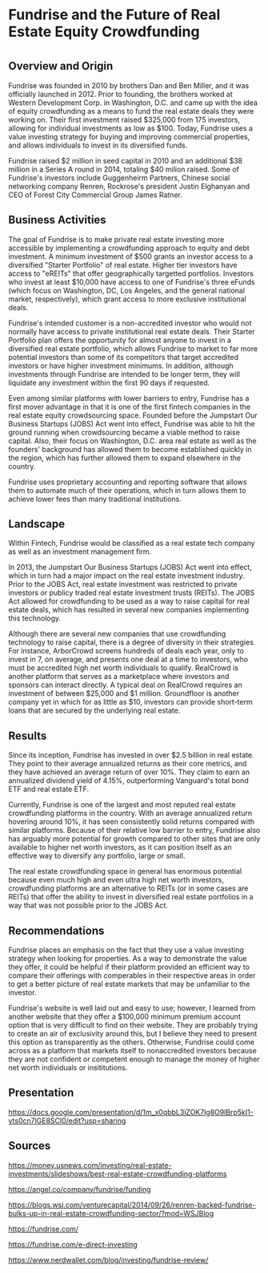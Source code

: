 # **Fundrise and the Future of Real Estate Equity Crowdfunding**

# 

## Overview and Origin

Fundrise was founded in 2010 by brothers Dan and Ben Miller, and it was officially launched in 2012. Prior to founding, the brothers worked at Western Development Corp. in Washington, D.C. and came up with the idea of equity crowdfunding as a means to fund the real estate deals they were working on. Their first investment raised $325,000 from 175 investors, allowing for individual investments as low as $100. Today, Fundrise uses a value investing strategy for buying and improving commercial properties, and allows individuals to invest in its diversified funds.

Fundrise raised $2 million in seed capital in 2010 and an additional $38 million in a Series A round in 2014, totaling $40 milion raised. Some of Fundrise's investors include Guggenheirm Partners, Chinese social networking company Renren, Rockrose's president Justin Elghanyan and CEO of Forest City Commercial Group James Ratner.


## Business Activities

The goal of Fundrise is to make private real estate investing more accessible by implementing a crowdfunding approach to equity and debt investment. A minimum investment of $500 grants an investor access to a diversified "Starter Portfolio" of real estate. Higher tier investors have access to "eREITs" that offer geographically targetted portfolios. Investors who invest at least $10,000 have access to one of Fundrise's three eFunds (which focus on Washington, DC, Los Angeles, and the general national market, respectively), which grant access to more exclusive institutional deals. 

Fundrise's intended customer is a non-accredited investor who would not normally have access to private institutional real estate deals. Their Starter Portfolio plan offers the opportunity for almost anyone to invest in a diversified real estate portfolio, which allows Fundrise to market to far more potential investors than some of its competitors that target accredited investors or have higher investment minimums. In addition, although investments through Fundrise are intended to be longer term, they will liquidate any investment within the first 90 days if requested. 

Even among similar platforms with lower barriers to entry, Fundrise has a first mover advantage in that it is one of the first fintech companies in the real estate equity crowdsourcing space. Founded before the Jumpstart Our Business Startups (JOBS) Act went into effect, Fundrise was able to hit the ground running when crowdsourcing became a viable method to raise capital. Also, their focus on Washington, D.C. area real estate as well as the founders' background has allowed them to become established quickly in the region, which has further allowed them to expand elsewhere in the country.

Fundrise uses proprietary accounting and reporting software that allows them to automate much of their operations, which in turn allows them to achieve lower fees than many traditional institutions.

## Landscape

Within Fintech, Fundrise would be classified as a real estate tech company as well as an investment management firm. 

In 2013, the Jumpstart Our Business Startups (JOBS) Act went into effect, which in turn had a major impact on the real estate investment industry. Prior to the JOBS Act, real estate investment was restricted to private investors or publicy traded real estate investment trusts (REITs). The JOBS Act allowed for crowdfunding to be used as a way to raise capital for real estate deals, which has resulted in several new companies implementing this technology.

Although there are several new companies that use crowdfunding technology to raise capital, there is a degree of diversity in their strategies. For instance, ArborCrowd screens hundreds of deals each year, only to invest in 7, on average, and presents one deal at a time to investors, who must be accredited high net worth individuals to qualify. RealCrowd is another platform that serves as a marketplace where investors and sponsors can interact directly. A typical deal on RealCrowd requires an investment of between $25,000 and $1 million. Groundfloor is another company yet in which for as little as $10, investors can provide short-term loans that are secured by the underlying real estate.

## Results

Since its inception, Fundrise has invested in over $2.5 billion in real estate. They point to their average annualized returns as their core metrics, and they have achieved an average return of over 10%. They claim to earn an annualized dividend yield of 4.15%, outperforming Vanguard's total bond ETF and real estate ETF. 

Currently, Fundrise is one of the largest and most reputed real estate crowdfunding platforms in the country. With an average annualized return hovering around 10%, it has seen consistently solid returns compared with similar platforms. Because of their relative low barrier to entry, Fundrise also has arguably more potential for growth compared to other sites that are only available to higher net worth investors, as it can position itself as an effective way to diversify any portfolio, large or small.

The real estate crowdfunding space in general has enormous potential because even much high and even ultra high net worth investors, crowdfunding platforms are an alternative to REITs (or in some cases are REITs) that offer the ability to invest in diversified real estate portfolios in a way that was not possible prior to the JOBS Act.

## Recommendations

Fundrise places an emphasis on the fact that they use a value investing strategy when looking for properties. As a way to demonstrate the value they offer, it could be helpful if their platform provided an efficient way to compare their offerings with comperables in their respective areas in order to get a better picture of real estate markets that may be unfamiliar to the investor.

Fundrise's website is well laid out and easy to use; however, I learned from another website that they offer a $100,000 minimum premium account option that is very difficult to find on their website. They are probably trying to create an air of exclusivity around this, but I believe they need to present this option as transparently as the others. Otherwise, Fundrise could come across as a platform that markets itself to nonaccredited investors because they are not confident or competent enough to manage the money of higher net worth individuals or insititutions.

## Presentation

https://docs.google.com/presentation/d/1m_x0qbbL3iZOK7lg8O9lBrp5kI1-yts0cn7lGE8SCl0/edit?usp=sharing

## Sources

https://money.usnews.com/investing/real-estate-investments/slideshows/best-real-estate-crowdfunding-platforms

https://angel.co/company/fundrise/funding

https://blogs.wsj.com/venturecapital/2014/09/26/renren-backed-fundrise-bulks-up-in-real-estate-crowdfunding-sector/?mod=WSJBlog

https://fundrise.com/

https://fundrise.com/e-direct-investing

https://www.nerdwallet.com/blog/investing/fundrise-review/



